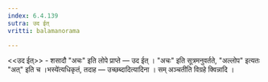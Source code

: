 ```yaml
---
index: 6.4.139
sutra: उद ईत्‌
vritti: balamanorama

---
```

<<उद ईत्>> - शसादौ "अचः" इति लोपे प्राप्ते — उद ईत् । "अचः" इति सूत्रमनुवर्तते, "अल्लोप" इत्यतः "अत्" इति च ।भस्ये॑त्यधिकृतं, तदाह — उच्छब्दादित्यादिना । सम् अञ्चतीति विग्रहे क्विन्नादि ।